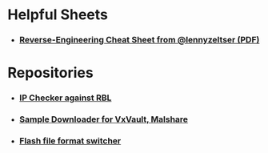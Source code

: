 # Helpful Sheets #
- ### [Reverse-Engineering Cheat Sheet from @lennyzeltser (PDF)](https://zeltser.com/media/docs/reverse-engineering-malicious-code-tips.pdf) ###

# Repositories #
- ### [IP Checker against RBL](https://github.com/rubinsaifi/ip_checker) ###
- ### [Sample Downloader for VxVault, Malshare](https://github.com/rubinsaifi/GetSample) ###
- ### [Flash file format switcher](https://github.com/rubinsaifi/swf-format-switcher) ###
